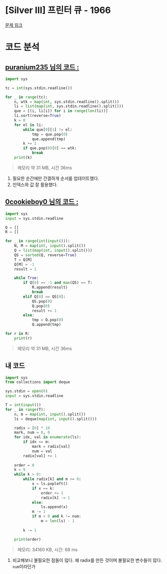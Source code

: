 # [Silver III] 프린터 큐 - 1966 

[문제 링크](https://www.acmicpc.net/problem/1966) 

# 코드 분석
## [puranium235 님의 코드 :](https://www.acmicpc.net/source/54316563)
```python
import sys

tc = int(sys.stdin.readline())

for _ in range(tc):
    n, wtk = map(int, sys.stdin.readline().split())
    li = list(map(int, sys.stdin.readline().split()))
    que = [(i, li[i]) for i in range(len(li))]
    li.sort(reverse=True)
    k = 0
    for el in li:
        while que[0][1] != el:
            tmp = que.pop(0)
            que.append(tmp)
        k += 1
        if que.pop(0)[0] == wtk:
            break
    print(k)
```
> 메모리 약 31 MB, 시간 36ms

1. 필요한 순간에만 간결하게 순서를 업데이트했다.
2. 인덱스와 값 잘 활용했다.

## [0cookieboy0 님의 코드 :](https://www.acmicpc.net/source/52788420)
```python
import sys
input = sys.stdin.readline

Q = []
R = []

for _ in range(int(input())):
    N, M = map(int, input().split())
    Q = list(map(int, input().split()))
    QS = sorted(Q, reverse=True)
    T = Q[M]
    Q[M] = -1
    result = 1

    while True:
        if Q[0] == -1 and max(QS) == T:
            R.append(result)
            break
        elif Q[0] == QS[0]:
            QS.pop(0)
            Q.pop(0)
            result += 1
        else:
            tmp = Q.pop(0)
            Q.append(tmp)

for r in R:
    print(r)
```
> 메모리 약 31 MB, 시간 36ms


## 내 코드
```python
import sys
from collections import deque

sys.stdin = open(0)
input = sys.stdin.readline

T = int(input())
for _ in range(T):
    n, m = map(int, input().split())
    ls = deque(map(int, input().split()))

    radix = [0] * 10
    mark, num = 0, 0
    for idx, val in enumerate(ls):
        if idx == m:
            mark = radix[val]
            num = val
        radix[val] += 1
    
    order = 0
    k = 9
    while k > 0:
        while radix[k] and m >= 0:
            x = ls.popleft()
            if x == k:
                order += 1
                radix[k] -= 1
            else:
                ls.append(x)
            m -= 1
            if m < 0 and k != num:
                m = len(ls) - 1
        
        k -= 1

    print(order)
```
> 메모리: 34160 KB, 시간: 68 ms

1. 비교해보니 불필요한 점들이 많다. 왜 radix를 만든 것이며 불필요한 변수들이 많다. `num`이라던가 